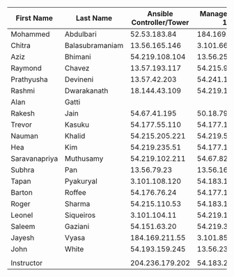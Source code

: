| First Name      | Last Name         | Ansible Controller/Tower | Managed Host 1    | Managed Host 2    |
|------------------|-------------------|--------------------------|-------------------|-------------------|
| Mohammed        | Abdulbari         | 52.53.183.84             | 184.169.227.29    | 54.177.101.8      |
| Chitra          | Balasubramaniam   | 13.56.165.146            | 3.101.66.45       | 3.101.62.2        |
| Aziz            | Bhimani           | 54.219.108.104           | 13.56.250.156     | 13.57.197.172     |
| Raymond         | Chavez            | 13.57.193.117            | 54.215.97.235     | 54.183.241.134    |
| Prathyusha      | Devineni          | 13.57.42.203             | 54.241.118.176    | 3.101.130.158     |
| Rashmi          | Dwarakanath       | 18.144.43.109            | 54.219.165.116    | 13.57.215.51      |
| Alan            | Gatti             |                          |                   |                   |
| Rakesh          | Jain              | 54.67.41.195             | 50.18.79.101      | 54.219.36.64      |
| Trevor          | Kasuku            | 54.177.55.110            | 54.177.163.209    | 54.215.253.105    |
| Nauman          | Khalid            | 54.215.205.221           | 54.219.57.188     | 54.241.108.80     |
| Hea             | Kim               | 54.219.235.51            | 54.177.168.58     | 13.56.11.152      |
| Saravanapriya   | Muthusamy         | 54.219.102.211           | 54.67.82.172      | 54.215.108.136    |
| Subhra          | Pan               | 13.56.79.23              | 13.56.165.198     | 3.101.102.191     |
| Tapan           | Pyakuryal         | 3.101.108.120            | 54.183.107.91     | 54.177.200.111    |
| Barton          | Roffee            | 54.176.76.24             | 54.177.162.45     | 54.67.91.138      |
| Roger           | Sharma            | 54.215.110.53            | 54.183.176.100    | 54.193.90.107     |
| Leonel          | Siqueiros         | 3.101.104.11             | 54.219.143.147    | 184.72.11.181     |
| Saleem          | Gaziani           | 54.151.63.20             | 54.219.39.152     | 13.57.187.19      |
| Jayesh          | Vyasa             | 184.169.211.55           | 3.101.85.233      | 18.144.58.199     |
| John            | White             | 54.193.159.245           | 13.56.230.10      | 54.183.159.84     |
|                 |                   |                          |                   |                   |
| Instructor      |                   | 204.236.179.202          | 54.183.240.231    | 204.236.177.149   |
